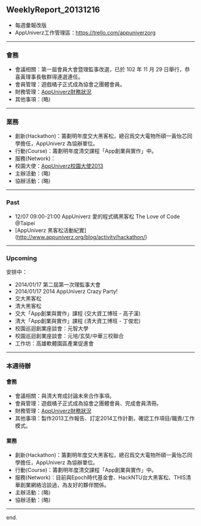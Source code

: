 ## WeeklyReport_20131216

* 每週彙報改版
* AppUniverz工作管理區：https://trello.com/appuniverzorg

----------------------------
### 會務
* 會議相關：第一屆會員大會暨理監事改選，已於 102 年 11 月 29 日舉行，恭喜黃理事長敬群得連選連任。
* 會員管理：遊戲橘子正式成為協會之團體會員。
* 財務管理：[AppUniverz財務狀況](http://bit.ly/AU-Finance)
* 其他事項：(略)

----------------------------
### 業務
* 創新(Hackathon)：籌劃明年度交大黑客松，總召爲交大電物所碩一黃怡芯同學擔任，AppUniverz 為協辦單位。
* 行動(Course)：籌劃明年度清交課程「App創業與實作」中。
* 服務(Network)：
* 校園大使：[AppUniverz校園大使2013](https://aucampus2013.hackpad.com/)
* 主辦活動：(略)
* 協辦活動：(略)

----------------------------
### Past 

* 12/07 09:00-21:00 AppUniverz 愛的程式碼黑客松 The Love of Code @Taipei
* [AppUniverz 黑客松活動紀實]
(http://www.appuniverz.org/blog/activity/hackathon/)

----------------------------
### Upcoming 

安排中：

* 2014/01/17 第二屆第一次理監事大會
* 2014/01/17 2014 AppUniverz Crazy Party!
* 交大黑客松
* 清大黑客松
* 交大「App創業與實作」課程 (交大資工博班 - 高子漢)
* 清大「App創業與實作」課程 (清大資工博班 - 丁俊宏)
* 校園巡迴創業座談會：元智大學
* 校園巡迴創業座談會：元培/玄奘/中華三校聯合
* 工作坊：高雄軟體園區產業促進會

----------------------------
### 本週待辦

#### 會務
* 會議相關：與清大育成討論未來合作事項。
* 會員管理：遊戲橘子正式成為協會之團體會員、完成會員清冊。
* 財務管理：[AppUniverz財務狀況](http://bit.ly/AU-Finance)
* 其他事項：製作2013工作報告、訂定2014工作計劃，確認工作項目/職責/工作模式。

#### 業務
* 創新(Hackathon)：籌劃明年度交大黑客松，總召爲交大電物所碩一黃怡芯同學擔任，AppUniverz 為協辦單位。
* 行動(Course)：籌劃明年度清交課程「App創業與實作」中。
* 服務(Network)：目前與Epoch時代基金會、HackNTU台大黑客松、THIS清華創業網絡洽談過，為友好的夥伴關係。
* 主辦活動：(略)
* 協辦活動：(略)


----------------------------
end.



